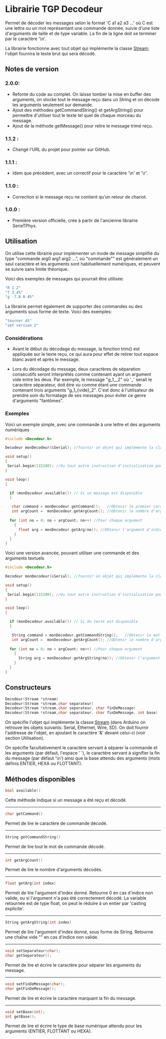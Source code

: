 # Librairie TGP Decodeur

Permet de décoder les messages selon le format 'C a1 a2 a3 ...' où C est une lettre ou un mot représentant une commande donnée, suivie d'une liste d'arguments de taille et de type variable. La fin de la ligne doit se terminer par le caractère '\n'.

La librairie fonctionne avec tout objet qui implémente la classe [Stream](https://www.arduino.cc/reference/en/language/functions/communication/stream/); l'objet fournira le texte brut qui sera décodé.

## Notes de version

### 2.0.0:
- Refonte du code au complet. On laisse tomber la mise en buffer des arguments, on stocke tout le message reçu dans un String et on décode les arguments seulement sur demande. 
- Ajout des méthodes getCommandString() et getArgString() pour permettre d'utiliser tout le texte tel quel de chaque morceau du message.
- Ajout de la méthode getMessage() pour relire le message trimé reçu.

### 1.1.2 :
- Changé l'URL du projet pour pointer sur GitHub.

### 1.1.1 :
- Idem que précédent, avec un correctif pour le caractère '\n' et '\r'.

### 1.1.0 :
- Correction si le message reçu ne contient qu'un retour de chariot.

### 1.0.0 :
- Première version officielle, crée à partir de l'ancienne librairie SerieTPhys.




## Utilisation

On utilise cette librairie pour implémenter un mode de message simplifié du type "commande arg0 arg1 arg2 ...", où "commande"" est généralement un seul caractère et les arguments sont habituellement numériques, et peuvent se suivre sans limite théorique.

Voici des exemples de messages qui pourrait être utilisée:
```cpp
"R 1 2"
"T 3.45"
"g -7.8 0 45"
```
La librairie permet également de supporter des commandes ou des arguments sous forme de texte. Voici des exemples:
```cpp
"tourner 45"
"set version 2"
```
### Considérations

- Avant le début du décodage du message, la fonction trim() est appliquée sur le texte reçu, ce qui aura pour effet de retirer tout espace blanc avant et après le message.

- Lors du décodage du message, deux caractères de séparation consécutifs seront interprétés comme contenant ayant un argument vide entre les deux. Par exemple, le message "g\_1\_\_2" où '\_' serait le caractère séparateur, doit être vu comme étant une commande contenant trois arguments "g\_1\_{vide}\_2". C'est donc à l'utilisateur de prendre soin du formatage de ses messages pour éviter ce genre d'arguments "fantômes".


### Exemples

Voici un exemple simple, avec une commande à une lettre et des arguments numériques
```cpp
#include <Decodeur.h> 

Decodeur monDecodeur(&Serial); //fournir un objet qui implémente la classe Stream

void setup()
{
 Serial.begin(115200); //Ou tout autre instruction d'initialisation pour le port de communication
}

void loop()
{

  if (monDecodeur.available()) // Si un message est disponible
  {

   char command = monDecodeur.getCommand();   //Obtenir le premier caractère de commande décodé
   int argCount =  monDecodeur.getArgCount(); //Obtenir le nombre d'arguments décodé.
    
  for (int no = 0; no < argCount; no++) //Pour chaque argument
    {
      float arg = monDecodeur.getArg(no)); //Obtenir l'argument d'indice 'no'
    }
  }
}

```

Voici une version avancée, pouvant utiliser une commande et des arguments textuels
```cpp
#include <Decodeur.h> 

Decodeur monDecodeur(&Serial); //fournir un objet qui implémente la classe Stream

void setup()
{
 Serial.begin(115200); //Ou tout autre instruction d'initialisation pour le port de communication
}

void loop()
{

  if (monDecodeur.available()) // Si du texte est disponible
  {

   String command = monDecodeur.getCommandString();   //Obtenir le mot de commande décodé
   int argCount =  monDecodeur.getArgCount(); //Obtenir le nombre d'arguments décodé.
    
  for (int no = 0; no < argCount; no++) //Pour chaque argument
    {
      String arg = monDecodeur.getArgString(no)); //Obtenir l'argument d'indice 'no' sous forme de texte
    }
  }
}

```

## Constructeurs
```cpp
Decodeur(Stream *stream)
Decodeur(Stream *stream,char separateur)
Decodeur(Stream *stream,char separateur, char finDeMessage)
Decodeur(Stream *stream,char separateur, char finDeMessage, int base)
```
On spécifie l'objet qui implémente la classe [Stream](https://www.arduino.cc/reference/en/language/functions/communication/stream/) (dans Arduino on retrouve les objets suivants: Serial, Ethernet, Wire, SD). On doit fournir l'addresse de l'objet, en ajoutant le caractère '&' devant celui-ci (voir section Utilisation).

On spécifie facultativement le caractère servant à séparer la commande et les arguments (par défaut, l'espace ' '), le caractère servant à signifier la fin du message (par défaut '\n') ainsi que la base attendu des arguments (mots définis ENTIER, HEXA ou FLOTTANT).

## Méthodes disponibles

```cpp
bool available()
```
Cette méthode indique si un message a été reçu et décodé.

---
```cpp
char getCommand()
```
Permet de lire le caractère de commande décodé.

---
```cpp
String getCommandString()
```
Permet de lire tout le mot de commande décodé.

---
```cpp
int getArgCount()
```
Permet de lire le nombre d'arguments décodés.

---

```cpp
float getArg(int index)
```
Permet de lire l'argument d'index donné. Retourne 0 en cas d'indice non valide, ou si l'argument n'a pas été correctement décodé.
La variable retournée est de type float, on peut le réduire à un entier par 'casting explicite'.

---

```cpp
String getArgString(int index)
```
Permet de lire l'argument d'index donné, sous forme de String. Retourne une chaîne vide "" en cas d'indice non valide.


---
```cpp
void setSeparateur(char);
char getSeparateur();
```
Permet de lire et écrire le caractère pour séparer les arguments du message.


---
```cpp
void setFinDeMessage(char);
char getFinDeMessage();
```
Permet de lire et écrire le caractère marquant la fin du message.

---
```cpp
void setBase(int);
int getBase();
```
Permet de lire et écrire le type de base numérique attendu pour les arguments (ENTIER, FLOTTANT ou HEXA).
